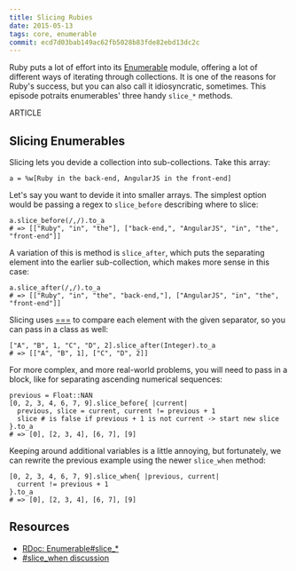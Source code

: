 ```yaml
---
title: Slicing Rubies
date: 2015-05-13
tags: core, enumerable
commit: ecd7d03bab149ac62fb5028b83fde82ebd13dc2c
---
```


Ruby puts a lot of effort into its [Enumerable](http://ruby-doc.org/core-2.2.2/Enumerable) module, offering a lot of different ways of iterating through collections. It is one of the reasons for Ruby's success, but you can also call it idiosyncratic, sometimes. This episode potraits enumerables' three handy `slice_*` methods.

ARTICLE

## Slicing Enumerables

Slicing lets you devide a collection into sub-collections. Take this array:

    a = %w[Ruby in the back-end, AngularJS in the front-end]

Let's say you want to devide it into smaller arrays. The simplest option would be passing a regex to `slice_before` describing where to slice:

    a.slice_before(/,/).to_a
    # => [["Ruby", "in", "the"], ["back-end,", "AngularJS", "in", "the", "front-end"]]

A variation of this is method is `slice_after`, which puts the separating element into the earlier sub-collection, which makes more sense in this case:

    a.slice_after(/,/).to_a
    # => [["Ruby", "in", "the", "back-end,"], ["AngularJS", "in", "the", "front-end"]]

Slicing uses [===](http://ruby-doc.org/core-2.2.2/Object.html#method-i-3D-3D-3D) to compare each element with the given separator, so you can pass in a class as well:

    ["A", "B", 1, "C", "D", 2].slice_after(Integer).to_a
    # => [["A", "B", 1], ["C", "D", 2]]

For more complex, and more real-world problems, you will need to pass in a block, like for separating ascending numerical sequences:

    previous = Float::NAN
    [0, 2, 3, 4, 6, 7, 9].slice_before{ |current|
      previous, slice = current, current != previous + 1
      slice # is false if previous + 1 is not current -> start new slice
    }.to_a
    # => [0], [2, 3, 4], [6, 7], [9]

Keeping around additional variables is a little annoying, but fortunately, we can rewrite the previous example using the newer `slice_when` method:

    [0, 2, 3, 4, 6, 7, 9].slice_when{ |previous, current|
      current != previous + 1
    }.to_a
    # => [0], [2, 3, 4], [6, 7], [9]


## Resources

- [RDoc: Enumerable#slice_*](http://ruby-doc.org/core-2.2.2/Enumerable.html#method-i-slice_after)
- [#slice_when discussion](https://bugs.ruby-lang.org/issues/9826)
